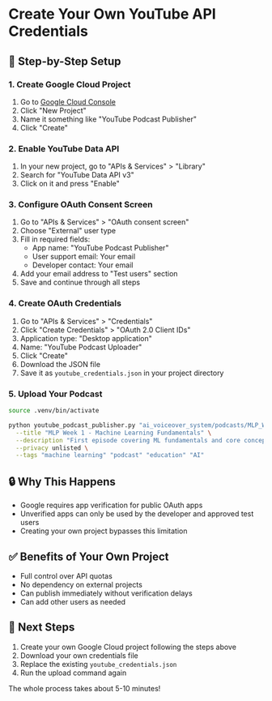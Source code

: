 # Create Your Own YouTube API Credentials

## 🔧 Step-by-Step Setup

### 1. Create Google Cloud Project
1. Go to [Google Cloud Console](https://console.cloud.google.com/)
2. Click "New Project"
3. Name it something like "YouTube Podcast Publisher"
4. Click "Create"

### 2. Enable YouTube Data API
1. In your new project, go to "APIs & Services" > "Library"
2. Search for "YouTube Data API v3"
3. Click on it and press "Enable"

### 3. Configure OAuth Consent Screen
1. Go to "APIs & Services" > "OAuth consent screen"
2. Choose "External" user type
3. Fill in required fields:
   - App name: "YouTube Podcast Publisher"
   - User support email: Your email
   - Developer contact: Your email
4. Add your email address to "Test users" section
5. Save and continue through all steps

### 4. Create OAuth Credentials
1. Go to "APIs & Services" > "Credentials"
2. Click "Create Credentials" > "OAuth 2.0 Client IDs"
3. Application type: "Desktop application"
4. Name: "YouTube Podcast Uploader"
5. Click "Create"
6. Download the JSON file
7. Save it as `youtube_credentials.json` in your project directory

### 5. Upload Your Podcast
```bash
source .venv/bin/activate

python youtube_podcast_publisher.py "ai_voiceover_system/podcasts/MLP_Week_1.m4a" \
  --title "MLP Week 1 - Machine Learning Fundamentals" \
  --description "First episode covering ML fundamentals and core concepts." \
  --privacy unlisted \
  --tags "machine learning" "podcast" "education" "AI"
```

## 🔒 Why This Happens
- Google requires app verification for public OAuth apps
- Unverified apps can only be used by the developer and approved test users
- Creating your own project bypasses this limitation

## ✅ Benefits of Your Own Project
- Full control over API quotas
- No dependency on external projects
- Can publish immediately without verification delays
- Can add other users as needed

## 🎯 Next Steps
1. Create your own Google Cloud project following the steps above
2. Download your own credentials file
3. Replace the existing `youtube_credentials.json`
4. Run the upload command again

The whole process takes about 5-10 minutes!